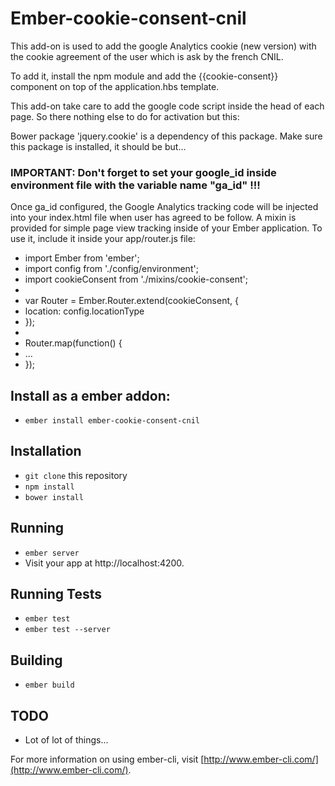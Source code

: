 # Ember-cookie-consent-cnil

This add-on is used to add the google Analytics cookie (new  version) with the cookie agreement of the user which is ask by the french CNIL.

To add it, install the npm module and add the {{cookie-consent}} component on top of the
application.hbs template.

This add-on take care to add the google code script inside the head of each page. So there nothing else to do for activation but this:

Bower package 'jquery.cookie' is a dependency of this package. Make sure this package is installed, it should be but...

### IMPORTANT: Don't forget to set your google_id inside environment file with the variable name  "ga_id"  !!!

Once ga_id configured, the Google Analytics tracking code will be injected into your index.html file when user has agreed to be follow.
A mixin is provided for simple page view tracking inside of your Ember application. To use it,
include it inside your app/router.js file:

* import Ember from 'ember';
* import config from './config/environment';
* import cookieConsent from './mixins/cookie-consent';
*
* var Router = Ember.Router.extend(cookieConsent, {
*   location: config.locationType
* });
*
* Router.map(function() {
*   ...
* });

## Install as a ember addon:

* `ember install ember-cookie-consent-cnil`

## Installation

* `git clone` this repository
* `npm install`
* `bower install`

## Running

* `ember server`
* Visit your app at http://localhost:4200.

## Running Tests

* `ember test`
* `ember test --server`

## Building

* `ember build`

## TODO

* Lot of lot of things...

For more information on using ember-cli, visit [http://www.ember-cli.com/](http://www.ember-cli.com/).
